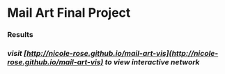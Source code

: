 # Mail Art Final Project
### Results
### *visit [http://nicole-rose.github.io/mail-art-vis](http://nicole-rose.github.io/mail-art-vis) to view interactive network*